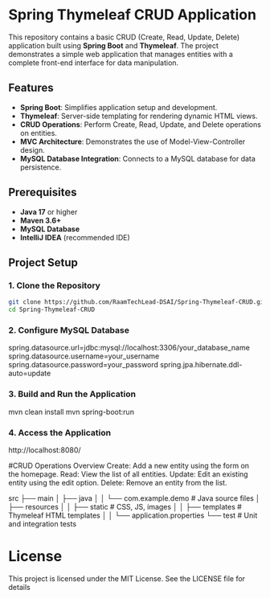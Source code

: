 # Spring Thymeleaf CRUD Application

This repository contains a basic CRUD (Create, Read, Update, Delete) application built using **Spring Boot** and **Thymeleaf**. The project demonstrates a simple web application that manages entities with a complete front-end interface for data manipulation.

## Features
- **Spring Boot**: Simplifies application setup and development.
- **Thymeleaf**: Server-side templating for rendering dynamic HTML views.
- **CRUD Operations**: Perform Create, Read, Update, and Delete operations on entities.
- **MVC Architecture**: Demonstrates the use of Model-View-Controller design.
- **MySQL Database Integration**: Connects to a MySQL database for data persistence.

## Prerequisites
- **Java 17** or higher
- **Maven 3.6+**
- **MySQL Database**
- **IntelliJ IDEA** (recommended IDE)

## Project Setup

### 1. Clone the Repository
```bash
git clone https://github.com/RaamTechLead-DSAI/Spring-Thymeleaf-CRUD.git
cd Spring-Thymeleaf-CRUD
```
### 2. Configure MySQL Database
spring.datasource.url=jdbc:mysql://localhost:3306/your_database_name
spring.datasource.username=your_username
spring.datasource.password=your_password
spring.jpa.hibernate.ddl-auto=update

### 3. Build and Run the Application
mvn clean install
mvn spring-boot:run

### 4. Access the Application
http://localhost:8080/

#CRUD Operations Overview
Create: Add a new entity using the form on the homepage.
Read: View the list of all entities.
Update: Edit an existing entity using the edit option.
Delete: Remove an entity from the list.

src
├── main
│   ├── java
│   │   └── com.example.demo    # Java source files
│   ├── resources
│   │   ├── static              # CSS, JS, images
│   │   ├── templates           # Thymeleaf HTML templates
│   │   └── application.properties
└── test                        # Unit and integration tests

# License
This project is licensed under the MIT License. See the LICENSE file for details
